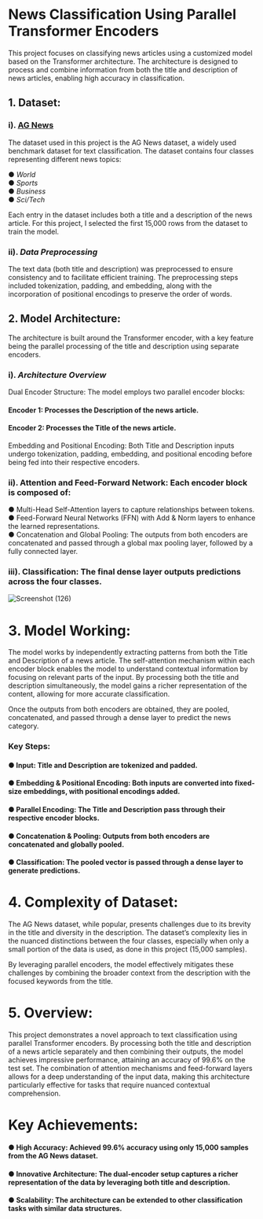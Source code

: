 # News Classification Using Parallel Transformer Encoders
This project focuses on classifying news articles using a customized model based on the Transformer architecture. The architecture is designed to process and combine information from both the title and description of news articles, enabling high accuracy in classification.

## 1. Dataset:
### i). [AG News](https://www.kaggle.com/datasets/amananandrai/ag-news-classification-dataset)
The dataset used in this project is the AG News dataset, a widely used benchmark dataset for text classification. The dataset contains four classes representing different news topics:

● _World_  
● _Sports_  
● _Business_  
● _Sci/Tech_  
  
Each entry in the dataset includes both a title and a description of the news article. For this project, I selected the first 15,000 rows from the dataset to train the model.

### ii). ___Data Preprocessing___
The text data (both title and description) was preprocessed to ensure consistency and to facilitate efficient training. The preprocessing steps included tokenization, padding, and embedding, along with the incorporation of positional encodings to preserve the order of words.

## 2. Model Architecture:
The architecture is built around the Transformer encoder, with a key feature being the parallel processing of the title and description using separate encoders.

### i). ___Architecture Overview___
Dual Encoder Structure: The model employs two parallel encoder blocks:
  #### __Encoder 1:__ Processes the Description of the news article.
  #### __Encoder 2:__ Processes the Title of the news article.
Embedding and Positional Encoding: Both Title and Description inputs undergo tokenization, padding, embedding, and positional encoding before being fed into their respective encoders.

### ii). Attention and Feed-Forward Network: Each encoder block is composed of:

● Multi-Head Self-Attention layers to capture relationships between tokens.   
● Feed-Forward Neural Networks (FFN) with Add & Norm layers to enhance the learned representations.   
● Concatenation and Global Pooling: The outputs from both encoders are concatenated and passed through a global max pooling layer, followed by a fully connected layer.   

### iii). Classification: The final dense layer outputs predictions across the four classes.

![Screenshot (126)](https://github.com/user-attachments/assets/02e52102-2872-49c5-b2db-e6334ad12bc2)


# 3. Model Working:
The model works by independently extracting patterns from both the Title and Description of a news article. The self-attention mechanism within each encoder block enables the model to understand contextual information by focusing on relevant parts of the input. By processing both the title and description simultaneously, the model gains a richer representation of the content, allowing for more accurate classification.

Once the outputs from both encoders are obtained, they are pooled, concatenated, and passed through a dense layer to predict the news category.

### Key Steps:
#### ● Input: Title and Description are tokenized and padded.
#### ● Embedding & Positional Encoding: Both inputs are converted into fixed-size embeddings, with positional encodings added.
#### ● Parallel Encoding: The Title and Description pass through their respective encoder blocks.
#### ● Concatenation & Pooling: Outputs from both encoders are concatenated and globally pooled.
#### ● Classification: The pooled vector is passed through a dense layer to generate predictions.
  
# 4. Complexity of Dataset:
The AG News dataset, while popular, presents challenges due to its brevity in the title and diversity in the description. The dataset’s complexity lies in the nuanced distinctions between the four classes, especially when only a small portion of the data is used, as done in this project (15,000 samples).

By leveraging parallel encoders, the model effectively mitigates these challenges by combining the broader context from the description with the focused keywords from the title.

# 5. Overview:
This project demonstrates a novel approach to text classification using parallel Transformer encoders. By processing both the title and description of a news article separately and then combining their outputs, the model achieves impressive performance, attaining an accuracy of 99.6% on the test set. The combination of attention mechanisms and feed-forward layers allows for a deep understanding of the input data, making this architecture particularly effective for tasks that require nuanced contextual comprehension.

# Key Achievements:
#### ● __High Accuracy:__ Achieved 99.6% accuracy using only 15,000 samples from the AG News dataset.
#### ● __Innovative Architecture:__ The dual-encoder setup captures a richer representation of the data by leveraging both title and description.
#### ● __Scalability:__ The architecture can be extended to other classification tasks with similar data structures.
